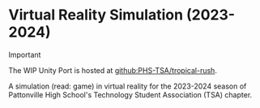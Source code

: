 # Virtual Reality Simulation (2023-2024)

> [!IMPORTANT]
> The WIP Unity Port is hosted at [github:PHS-TSA/tropical-rush](https://github.com/PHS-TSA/tropical-rush).

A simulation (read: game) in virtual reality for the 2023-2024 season of Pattonville High School's Technology Student Association (TSA) chapter.
